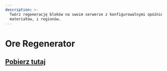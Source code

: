 ```yaml
---
description: >-
  Twórz regenerację bloków na swoim serwerze z konfigurowalnymi opóźnieniami, zastępuj
  materiałów, i regionów.
---
```


# Ore Regenerator

## [Pobierz tutaj](https://www.spigotmc.org/resources/71743/)
